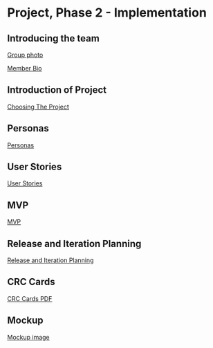 ﻿# Project, Phase 2 - Implementation
## Introducing the team
[Group photo](Phase1/group_photo.jpg)

[Member Bio](Phase1/bio.md)
## Introduction of Project
[Choosing The Project](Phase1/Choosing-the-project.md)
## Personas
[Personas](Phase1/Persona.md)
## User Stories
[User Stories](Phase1/user_stories.md)
## MVP
[MVP](Phase1/MVP.md)
## Release and Iteration Planning
[Release and Iteration Planning](Phase1/iteration_planning.md)
## CRC Cards
[CRC Cards PDF](Phase1/crc_cards.pdf)
## Mockup
[Mockup image](Phase1/mockup.png)
#

